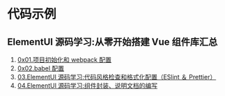 # 代码示例

## ElementUI 源码学习:从零开始搭建 Vue 组件库汇总

1. [0x01.项目初始化和 webpack 配置](https://juejin.cn/post/6950905030635421710)
2. [0x02.babel 配置](https://juejin.cn/post/6951215878928678948)
3. [03.ElementUI 源码学习:代码风格检查和格式化配置（ESlint ＆ Prettier）](https://juejin.cn/post/6951808773354684447)
4. [04.ElementUI 源码学习:组件封装、说明文档的编写](https://juejin.cn/post/6953614014546968589)
